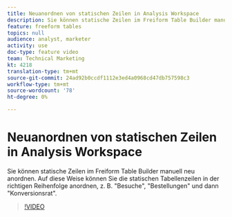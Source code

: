 ```yaml
---
title: Neuanordnen von statischen Zeilen in Analysis Workspace
description: Sie können statische Zeilen im Freiform Table Builder manuell neu anordnen. Auf diese Weise können Sie die statischen Tabellenzeilen in der richtigen Reihenfolge anordnen, z. B. "Besuche", "Bestellungen" und dann "Konversionsrat".
feature: freeform tables
topics: null
audience: analyst, marketer
activity: use
doc-type: feature video
team: Technical Marketing
kt: 4218
translation-type: tm+mt
source-git-commit: 24ad92b0ccdf1112e3ed4a0968cd47db757598c3
workflow-type: tm+mt
source-wordcount: '78'
ht-degree: 0%

---
```



# Neuanordnen von statischen Zeilen in Analysis Workspace

Sie können statische Zeilen im Freiform Table Builder manuell neu anordnen. Auf diese Weise können Sie die statischen Tabellenzeilen in der richtigen Reihenfolge anordnen, z. B. &quot;Besuche&quot;, &quot;Bestellungen&quot; und dann &quot;Konversionsrat&quot;.

>[!VIDEO](https://video.tv.adobe.com/v/31319/?quality=12)
